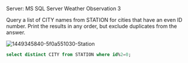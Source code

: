 Server: MS SQL Server
Weather Observation 3

Query a list of CITY names from STATION for cities that have an even ID number. Print the results in any order, but exclude duplicates from the answer.

![1449345840-5f0a551030-Station](https://user-images.githubusercontent.com/691355/157987090-3e60ea3f-e856-47c0-87e9-519392be024c.jpg)

```sql
select distinct CITY from STATION where id%2=0;
```


